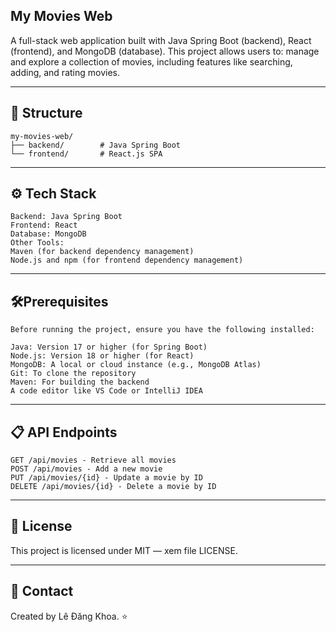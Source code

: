 ## My Movies Web
A full-stack web application built with Java Spring Boot (backend), React (frontend), and MongoDB (database). 
This project allows users to: manage and explore a collection of movies, including features like searching, adding, and rating movies.

---
## 📂 Structure
```
my-movies-web/
├── backend/        # Java Spring Boot
└── frontend/       # React.js SPA
```
---
## ⚙️ Tech Stack
```
Backend: Java Spring Boot
Frontend: React
Database: MongoDB
Other Tools:
Maven (for backend dependency management)
Node.js and npm (for frontend dependency management)
```
---

## 🛠️Prerequisites
```
Before running the project, ensure you have the following installed:

Java: Version 17 or higher (for Spring Boot)
Node.js: Version 18 or higher (for React)
MongoDB: A local or cloud instance (e.g., MongoDB Atlas)
Git: To clone the repository
Maven: For building the backend
A code editor like VS Code or IntelliJ IDEA
```
---
## 📋 API Endpoints

```
GET /api/movies - Retrieve all movies
POST /api/movies - Add a new movie
PUT /api/movies/{id} - Update a movie by ID
DELETE /api/movies/{id} - Delete a movie by ID
```
---

## 📝 License
This project is licensed under MIT — xem file LICENSE.

---
## 🤝 Contact
Created by Lê Đăng Khoa. ⭐️
